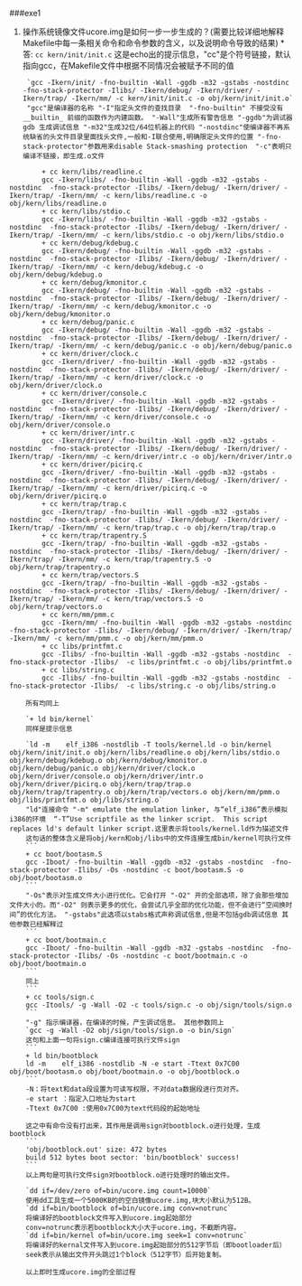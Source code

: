 ###exe1
1. 操作系统镜像文件ucore.img是如何一步一步生成的？(需要比较详细地解释Makefile中每一条相关命令和命令参数的含义，以及说明命令导致的结果)
  *答:	`cc kern/init/init.c`
		这是echo出的提示信息，"cc"是个符号链接，默认指向gcc，在Makefile文件中根据不同情况会被赋予不同的值

		`gcc -Ikern/init/ -fno-builtin -Wall -ggdb -m32 -gstabs -nostdinc  -fno-stack-protector -Ilibs/ -Ikern/debug/ -Ikern/driver/ -Ikern/trap/ -Ikern/mm/ -c kern/init/init.c -o obj/kern/init/init.o`
		"gcc"是编译器的名称 "-I"指定头文件的查找目录  "-fno-builtin" 不接受没有 __builtin_ 前缀的函数作为内建函数。 "-Wall"生成所有警告信息 "-ggdb"为调试器gdb 生成调试信息 "-m32"生成32位/64位机器上的代码 "-nostdinc"使编译器不再系统缺省的头文件目录里面找头文件,一般和-I联合使用,明确限定头文件的位置 "-fno-stack-protector"参数用来disable Stack-smashing protection  "-c"表明只编译不链接，即生成.o文件
		
```
		+ cc kern/libs/readline.c
		gcc -Ikern/libs/ -fno-builtin -Wall -ggdb -m32 -gstabs -nostdinc  -fno-stack-protector -Ilibs/ -Ikern/debug/ -Ikern/driver/ -Ikern/trap/ -Ikern/mm/ -c kern/libs/readline.c -o obj/kern/libs/readline.o
		+ cc kern/libs/stdio.c
		gcc -Ikern/libs/ -fno-builtin -Wall -ggdb -m32 -gstabs -nostdinc  -fno-stack-protector -Ilibs/ -Ikern/debug/ -Ikern/driver/ -Ikern/trap/ -Ikern/mm/ -c kern/libs/stdio.c -o obj/kern/libs/stdio.o
		+ cc kern/debug/kdebug.c
		gcc -Ikern/debug/ -fno-builtin -Wall -ggdb -m32 -gstabs -nostdinc  -fno-stack-protector -Ilibs/ -Ikern/debug/ -Ikern/driver/ -Ikern/trap/ -Ikern/mm/ -c kern/debug/kdebug.c -o obj/kern/debug/kdebug.o
		+ cc kern/debug/kmonitor.c
		gcc -Ikern/debug/ -fno-builtin -Wall -ggdb -m32 -gstabs -nostdinc  -fno-stack-protector -Ilibs/ -Ikern/debug/ -Ikern/driver/ -Ikern/trap/ -Ikern/mm/ -c kern/debug/kmonitor.c -o obj/kern/debug/kmonitor.o
		+ cc kern/debug/panic.c
		gcc -Ikern/debug/ -fno-builtin -Wall -ggdb -m32 -gstabs -nostdinc  -fno-stack-protector -Ilibs/ -Ikern/debug/ -Ikern/driver/ -Ikern/trap/ -Ikern/mm/ -c kern/debug/panic.c -o obj/kern/debug/panic.o
		+ cc kern/driver/clock.c
		gcc -Ikern/driver/ -fno-builtin -Wall -ggdb -m32 -gstabs -nostdinc  -fno-stack-protector -Ilibs/ -Ikern/debug/ -Ikern/driver/ -Ikern/trap/ -Ikern/mm/ -c kern/driver/clock.c -o obj/kern/driver/clock.o
		+ cc kern/driver/console.c
		gcc -Ikern/driver/ -fno-builtin -Wall -ggdb -m32 -gstabs -nostdinc  -fno-stack-protector -Ilibs/ -Ikern/debug/ -Ikern/driver/ -Ikern/trap/ -Ikern/mm/ -c kern/driver/console.c -o obj/kern/driver/console.o
		+ cc kern/driver/intr.c
		gcc -Ikern/driver/ -fno-builtin -Wall -ggdb -m32 -gstabs -nostdinc  -fno-stack-protector -Ilibs/ -Ikern/debug/ -Ikern/driver/ -Ikern/trap/ -Ikern/mm/ -c kern/driver/intr.c -o obj/kern/driver/intr.o
		+ cc kern/driver/picirq.c
		gcc -Ikern/driver/ -fno-builtin -Wall -ggdb -m32 -gstabs -nostdinc  -fno-stack-protector -Ilibs/ -Ikern/debug/ -Ikern/driver/ -Ikern/trap/ -Ikern/mm/ -c kern/driver/picirq.c -o obj/kern/driver/picirq.o
		+ cc kern/trap/trap.c
		gcc -Ikern/trap/ -fno-builtin -Wall -ggdb -m32 -gstabs -nostdinc  -fno-stack-protector -Ilibs/ -Ikern/debug/ -Ikern/driver/ -Ikern/trap/ -Ikern/mm/ -c kern/trap/trap.c -o obj/kern/trap/trap.o
		+ cc kern/trap/trapentry.S
		gcc -Ikern/trap/ -fno-builtin -Wall -ggdb -m32 -gstabs -nostdinc  -fno-stack-protector -Ilibs/ -Ikern/debug/ -Ikern/driver/ -Ikern/trap/ -Ikern/mm/ -c kern/trap/trapentry.S -o obj/kern/trap/trapentry.o
		+ cc kern/trap/vectors.S
		gcc -Ikern/trap/ -fno-builtin -Wall -ggdb -m32 -gstabs -nostdinc  -fno-stack-protector -Ilibs/ -Ikern/debug/ -Ikern/driver/ -Ikern/trap/ -Ikern/mm/ -c kern/trap/vectors.S -o obj/kern/trap/vectors.o
		+ cc kern/mm/pmm.c
		gcc -Ikern/mm/ -fno-builtin -Wall -ggdb -m32 -gstabs -nostdinc  -fno-stack-protector -Ilibs/ -Ikern/debug/ -Ikern/driver/ -Ikern/trap/ -Ikern/mm/ -c kern/mm/pmm.c -o obj/kern/mm/pmm.o
		+ cc libs/printfmt.c
		gcc -Ilibs/ -fno-builtin -Wall -ggdb -m32 -gstabs -nostdinc  -fno-stack-protector -Ilibs/  -c libs/printfmt.c -o obj/libs/printfmt.o
		+ cc libs/string.c
		gcc -Ilibs/ -fno-builtin -Wall -ggdb -m32 -gstabs -nostdinc  -fno-stack-protector -Ilibs/  -c libs/string.c -o obj/libs/string.o
```
		所有均同上

		`+ ld bin/kernel`
		同样是提示信息

		`ld -m    elf_i386 -nostdlib -T tools/kernel.ld -o bin/kernel  obj/kern/init/init.o obj/kern/libs/readline.o obj/kern/libs/stdio.o obj/kern/debug/kdebug.o obj/kern/debug/kmonitor.o obj/kern/debug/panic.o obj/kern/driver/clock.o obj/kern/driver/console.o obj/kern/driver/intr.o obj/kern/driver/picirq.o obj/kern/trap/trap.o obj/kern/trap/trapentry.o obj/kern/trap/vectors.o obj/kern/mm/pmm.o  obj/libs/printfmt.o obj/libs/string.o`
		"ld"连接命令 "-m" emulate the emulation linker, 与“elf_i386”表示模拟i386的环境  “-T”Use scriptfile as the linker script.  This script replaces ld's default linker script.这里表示将tools/kernel.ld作为描述文件
		这句话的整体含义是将obj/kern和obj/libs中的文件连接生成bin/kernel可执行文件
		```
		+ cc boot/bootasm.S
		gcc -Iboot/ -fno-builtin -Wall -ggdb -m32 -gstabs -nostdinc  -fno-stack-protector -Ilibs/ -Os -nostdinc -c boot/bootasm.S -o obj/boot/bootasm.o 
		```
		"-Os"表示对生成文件大小进行优化。它会打开 "-O2" 开的全部选项，除了会那些增加文件大小的。而"-O2" 则表示更多的优化，会尝试几乎全部的优化功能，但不会进行“空间换时间”的优化方法。 "-gstabs"此选项以stabs格式声称调试信息,但是不包括gdb调试信息 其他参数已经解释过
		```
		+ cc boot/bootmain.c
		gcc -Iboot/ -fno-builtin -Wall -ggdb -m32 -gstabs -nostdinc  -fno-stack-protector -Ilibs/ -Os -nostdinc -c boot/bootmain.c -o obj/boot/bootmain.o
		```
		同上
		```
		+ cc tools/sign.c
		gcc -Itools/ -g -Wall -O2 -c tools/sign.c -o obj/sign/tools/sign.o
		```
		"-g" 指示编译器，在编译的时候，产生调试信息。 其他参数同上
		`gcc -g -Wall -O2 obj/sign/tools/sign.o -o bin/sign`
		这句和上面一句将sign.c编译连接可执行文件sign
		```
		+ ld bin/bootblock
		ld -m    elf_i386 -nostdlib -N -e start -Ttext 0x7C00 obj/boot/bootasm.o obj/boot/bootmain.o -o obj/bootblock.o
		```
		-N：将text和data段设置为可读写权限，不对data数据段进行页对齐。
		-e start ：指定入口地址为start
		-Ttext 0x7C00 :使用0x7C00为text代码段的起始地址

		这之中有命令没有打出来，其作用是调用sign对bootblock.o进行处理，生成bootblock
		```
		'obj/bootblock.out' size: 472 bytes
		build 512 bytes boot sector: 'bin/bootblock' success!
		```
		以上两句是可执行文件sign对bootblock.o进行处理时的输出文件。

		`dd if=/dev/zero of=bin/ucore.img count=10000`
		使用dd工具生成一个5000KB的的空白镜像ucore.img,块大小默认为512B。
		`dd if=bin/bootblock of=bin/ucore.img conv=notrunc`
		将编译好的bootblock文件写入到ucore.img起始部分  
		conv=notrunc表示若bootblock大小大于ucore.img，不截断内容。
		`dd if=bin/kernel of=bin/ucore.img seek=1 conv=notrunc`
		将编译好的kernal文件写入到ucore.img起始部分的512字节后（即bootloader后）
		seek表示从输出文件开头跳过1个block（512字节）后开始复制。

		以上即时生成ucore.img的全部过程

		
